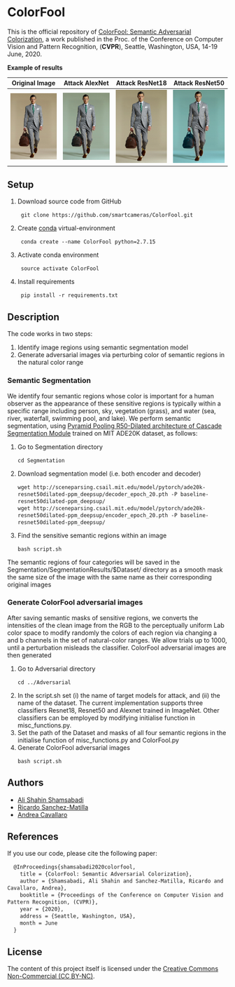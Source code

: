 # ColorFool

This is the official repository of [ColorFool: Semantic Adversarial Colorization](https://arxiv.org/pdf/1911.10891.pdf), a work published in the Proc. of the Conference on Computer Vision and Pattern Recognition, (<b>CVPR</b>), Seattle, Washington, USA, 14-19 June, 2020.<br>


<b>Example of results</b>

| Original Image | Attack AlexNet | Attack ResNet18 | Attack ResNet50 |
|---|---|---|---|
| ![Original Image](Dataset/ILSVRC2012_val_00003533.JPEG) | ![Attack AlexNet](Adversarial/Samples/ILSVRC2012_val_00003533_alexnet.png) |![Attack ResNet18](Adversarial/Samples/ILSVRC2012_val_00003533_resnet18.png) | ![Attack ResNet50](Adversarial/Samples/ILSVRC2012_val_00003533_resnet50.png) |


## Setup
1. Download source code from GitHub
   ```
    git clone https://github.com/smartcameras/ColorFool.git 
   ```
2. Create [conda](https://docs.conda.io/en/latest/miniconda.html) virtual-environment
   ```
    conda create --name ColorFool python=2.7.15
   ```
3. Activate conda environment
   ```
    source activate ColorFool
   ```
4. Install requirements
   ```
    pip install -r requirements.txt
   ```



## Description
The code works in two steps: 
1. Identify image regions using semantic segmentation model
2. Generate adversarial images via perturbing color of semantic regions in the natural color range    


### Semantic Segmentation 

We identify four semantic regions whose color is important for a human observer as the appearance of these sensitive regions is typically within a specific range including person, sky, vegetation (grass), and water (sea, river, waterfall, swimming pool, and lake). We perform semantic segmentation, using [Pyramid Pooling R50-Dilated architecture of Cascade Segmentation Module](https://github.com/CSAILVision/semantic-segmentation-pytorch) trained on MIT ADE20K dataset, as follows: 

1. Go to Segmentation directory
   ```
   cd Segmentation
   ```
2. Download segmentation model (i.e. both encoder and decoder)
   ```
   wget http://sceneparsing.csail.mit.edu/model/pytorch/ade20k-resnet50dilated-ppm_deepsup/decoder_epoch_20.pth -P baseline-resnet50dilated-ppm_deepsup/
   wget http://sceneparsing.csail.mit.edu/model/pytorch/ade20k-resnet50dilated-ppm_deepsup/encoder_epoch_20.pth -P baseline-resnet50dilated-ppm_deepsup/ 
   ```   
3. Find the sensitive semantic regions within an image
   ```
   bash script.sh
   ```

The semantic regions of four categories will be saved in the Segmentation/SegmentationResults/$Dataset/ directory as a smooth mask the same size of the image with the same name as their corresponding original images

### Generate ColorFool adversarial images

After saving semantic masks of sensitive regions, we converts the intensities of the clean image from the
RGB to the perceptually uniform Lab color space to modify randomly the colors of each region via changing a and b channels in the set of natural-color ranges. We allow trials up to 1000, until a perturbation misleads the classifier. ColorFool adversarial images are then generated


1. Go to Adversarial directory
   ```
   cd ../Adversarial
   ```
2. In the script.sh set 
(i) the name of target models for attack, and (ii) the name of the dataset.
The current implementation supports three classifiers Resnet18, Resnet50 and Alexnet trained in ImageNet. Other classifiers can be employed by modifying initialise function in misc_functions.py.
3. Set the path of the Dataset and masks of all four semantic regions in the initialise function of misc_functions.py and ColorFool.py
4. Generate ColorFool adversarial images 
   ```
   bash script.sh
   ```



## Authors
* [Ali Shahin Shamsabadi](mailto:a.shahinshamsabadi@qmul.ac.uk)
* [Ricardo Sanchez-Matilla](mailto:ricardo.sanchezmatilla@qmul.ac.uk)
* [Andrea Cavallaro](mailto:a.cavallaro@qmul.ac.uk)


## References
If you use our code, please cite the following paper:

      @InProceedings{shamsabadi2020colorfool,
        title = {ColorFool: Semantic Adversarial Colorization},
        author = {Shamsabadi, Ali Shahin and Sanchez-Matilla, Ricardo and Cavallaro, Andrea},
        booktitle = {Proceedings of the Conference on Computer Vision and Pattern Recognition, (CVPR)},
        year = {2020},
        address = {Seattle, Washington, USA},
        month = June
      }
## License
The content of this project itself is licensed under the [Creative Commons Non-Commercial (CC BY-NC)](https://creativecommons.org/licenses/by-nc/2.0/uk/legalcode).
